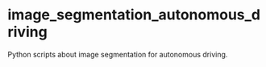 # image_segmentation_autonomous_driving
Python scripts about image segmentation for autonomous driving.
